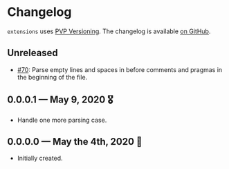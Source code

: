 # Changelog

`extensions` uses [PVP Versioning][1].
The changelog is available [on GitHub][2].

## Unreleased

* [#70](https://github.com/kowainik/extensions/issues/70):
  Parse empty lines and spaces in before comments and pragmas in the beginning
  of the file.

## 0.0.0.1 — May 9, 2020 🎖️

* Handle one more parsing case.

## 0.0.0.0 — May the 4th, 2020 💪

* Initially created.

[1]: https://pvp.haskell.org
[2]: https://github.com/kowainik/extensions/releases

